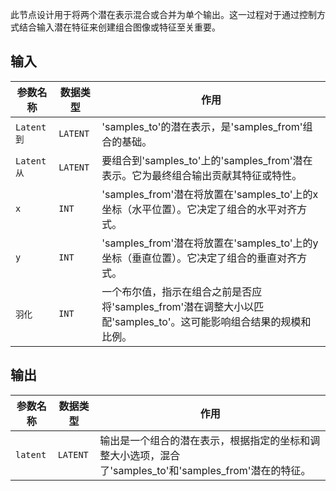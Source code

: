 
此节点设计用于将两个潜在表示混合或合并为单个输出。这一过程对于通过控制方式结合输入潜在特征来创建组合图像或特征至关重要。

## 输入

| 参数名称 | 数据类型 | 作用 |
| --- | --- | --- |
| `Latent到` | `LATENT` | 'samples_to'的潜在表示，是'samples_from'组合的基础。 |
| `Latent从` | `LATENT` | 要组合到'samples_to'上的'samples_from'潜在表示。它为最终组合输出贡献其特征或特性。 |
| `x` | `INT` | 'samples_from'潜在将放置在'samples_to'上的x坐标（水平位置）。它决定了组合的水平对齐方式。 |
| `y` | `INT` | 'samples_from'潜在将放置在'samples_to'上的y坐标（垂直位置）。它决定了组合的垂直对齐方式。 |
| `羽化` | `INT` | 一个布尔值，指示在组合之前是否应将'samples_from'潜在调整大小以匹配'samples_to'。这可能影响组合结果的规模和比例。 |

## 输出

| 参数名称 | 数据类型 | 作用 |
| --- | --- | --- |
| `latent` | `LATENT` | 输出是一个组合的潜在表示，根据指定的坐标和调整大小选项，混合了'samples_to'和'samples_from'潜在的特征。 |
